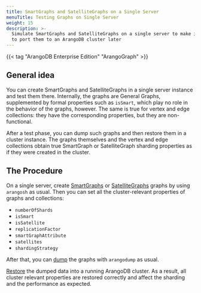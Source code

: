 ```yaml
---
title: SmartGraphs and SatelliteGraphs on a Single Server
menuTitle: Testing Graphs on Single Server
weight: 15
description: >-
  Simulate SmartGraphs and SatelliteGraphs on a single server to make it easier
  to port them to an ArangoDB cluster later
---
```

{{< tag "ArangoDB Enterprise Edition" "ArangoGraph" >}}

## General idea

You can create SmartGraphs and SatelliteGraphs in a single server instance and
test them there. Internally, the graphs are General Graphs, supplemented by
formal properties such as `isSmart`, which play no role in the behavior of the
graphs, however. The same is true for vertex and edge collections: they have the
corresponding properties, but they are non-functional.

After a test phase, you can dump such graphs and then restore them in a cluster
instance. The graphs themselves and the vertex and edge collections obtain true
SmartGraph or SatelliteGraph sharding properties as if they were created in the
cluster.

## The Procedure

On a single server, create [SmartGraphs](management.md) or
[SatelliteGraphs](../satellitegraphs/management.md) graphs by using
`arangosh` as usual. Then you can set all the cluster-relevant properties of
graphs and collections:

- `numberOfShards`
- `isSmart`
- `isSatellite`
- `replicationFactor`
- `smartGraphAttribute`
- `satellites`
- `shardingStrategy`

After that, you can [dump](../../components/tools/arangodump/examples.md) the graphs with
`arangodump` as usual.

[Restore](../../components/tools/arangorestore/examples.md) the dumped data into a running
ArangoDB cluster. As a result, all cluster relevant properties are restored
correctly and affect the sharding and the performance as expected.
